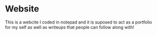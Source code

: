 # Website

This is a webcite I coded in notepad and it is suposed to act as a portfolio for my self as well as writeups that people can follow along with!
